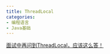 ```yaml
---
title: ThreadLocal
categories: 
- 编程语言
- Java基础
---
```


[面试中再问到ThreadLocal，应该这么答！](https://mp.weixin.qq.com/s/By6XM7QChuxSWH-U-7YbzQ)